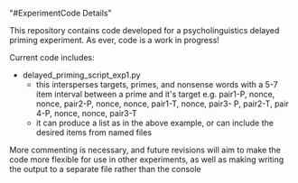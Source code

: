 "#ExperimentCode Details" 

This repository contains code developed for a psycholinguistics delayed priming experiment. As ever, code is a work in progress!

Current code includes:
  - delayed_priming_script_exp1.py
      - this intersperses targets, primes, and nonsense words with a 5-7 item interval between a prime and it's target
          e.g. pair1-P, nonce, nonce, pair2-P, nonce, nonce, pair1-T, nonce, pair3- P, pair2-T, pair 4-P, nonce, nonce, pair3-T
      - it can produce a list as in the above example, or can include the desired items from named files
      
More commenting is necessary, and future revisions will aim to make the code more flexible for use in other experiments, as well as making writing the output to a separate file rather than the console
